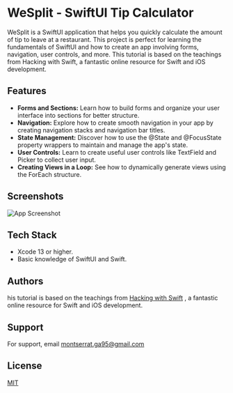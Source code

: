 
# WeSplit - SwiftUI Tip Calculator

WeSplit is a SwiftUI application that helps you quickly calculate the amount of tip to leave at a restaurant. This project is perfect for learning the fundamentals of SwiftUI and how to create an app involving forms, navigation, user controls, and more. This tutorial is based on the teachings from Hacking with Swift, a fantastic online resource for Swift and iOS development.


## Features

- **Forms and Sections:** Learn how to build forms and organize your user interface into sections for better structure.
- **Navigation:** Explore how to create smooth navigation in your app by creating navigation stacks and navigation bar titles.
- **State Management:** Discover how to use the @State and @FocusState property wrappers to maintain and manage the app's state.
- **User Controls:** Learn to create useful user controls like TextField and Picker to collect user input.
- **Creating Views in a Loop:** See how to dynamically generate views using the ForEach structure.


## Screenshots

![App Screenshot](https://via.placeholder.com/468x300?text=App+Screenshot+Here)


## Tech Stack

- Xcode 13 or higher.
- Basic knowledge of SwiftUI and Swift.

## Authors

his tutorial is based on the teachings from [Hacking with Swift](https://www.hackingwithswift.com/books/ios-swiftui/wesplit-introduction)
, a fantastic online resource for Swift and iOS development.


## Support

For support, email montserrat.ga95@gmail.com


## License

[MIT](https://choosealicense.com/licenses/mit/)

